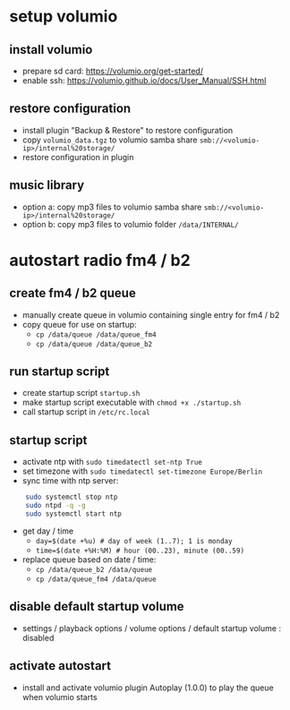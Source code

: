 # setup volumio

## install volumio

- prepare sd card: https://volumio.org/get-started/
- enable ssh: https://volumio.github.io/docs/User_Manual/SSH.html

## restore configuration

- install plugin "Backup & Restore" to restore configuration
- copy `volumio_data.tgz` to volumio samba share `smb://<volumio-ip>/internal%20storage/`
- restore configuration in plugin

## music library

- option a: copy mp3 files to volumio samba share `smb://<volumio-ip>/internal%20storage/`
- option b: copy mp3 files to volumio folder `/data/INTERNAL/`

# autostart radio fm4 / b2

## create fm4 / b2 queue

- manually create queue in volumio containing single entry for fm4 / b2
- copy queue for use on startup:
    - `cp /data/queue /data/queue_fm4`
    - `cp /data/queue /data/queue_b2`

## run startup script

- create startup script `startup.sh`
- make startup script executable with `chmod +x ./startup.sh`
- call startup script in `/etc/rc.local`

## startup script

- activate ntp with `sudo timedatectl set-ntp True`
- set timezone with `sudo timedatectl set-timezone Europe/Berlin`
- sync time with ntp server:
```bash
    sudo systemctl stop ntp
    sudo ntpd -q -g
    sudo systemctl start ntp
```
- get day / time
  - `day=$(date +%u) # day of week (1..7); 1 is monday`
  - `time=$(date +%H:%M) # hour (00..23), minute (00..59)`
- replace queue based on date / time:
  - `cp /data/queue_b2 /data/queue`
  - `cp /data/queue_fm4 /data/queue`

## disable default startup volume

- settings / playback options / volume options / default startup volume : disabled

## activate autostart

- install and activate volumio plugin Autoplay (1.0.0) to play the queue when volumio starts
